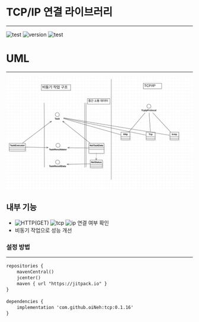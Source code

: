 # TCP/IP 연결 라이브러리

---
![test](https://img.shields.io/badge/TEST-passing-secuees?logo=Symantec)
![version](https://img.shields.io/badge/version-0.1.16-9cf)
![test](https://img.shields.io/badge/java-1.8-blueviolet?logo=OpenJDK)

# UML 

---

![](uml.png)

## 내부 기능
- ![HTTP(GET)](https://img.shields.io/badge/HTTP(GET)-green)
  ![tcp](https://img.shields.io/badge/IP_PORT-orange)
  ![ip](https://img.shields.io/badge/IP-blue) 연결 여부 확인
- 비동기 작업으로 성능 개선



### 설정 방법 

---

```
repositories {
    mavenCentral()
    jcenter()
    maven { url "https://jitpack.io" }
}

dependencies {
    implementation 'com.github.oiNeh:tcp:0.1.16'
}
```
